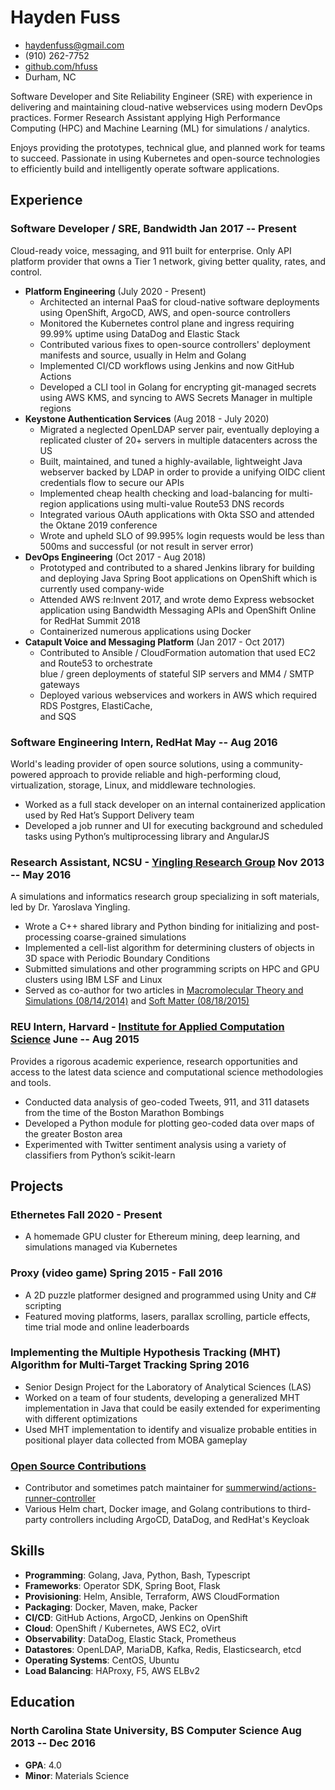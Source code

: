 <!-- The (first) h1 will be used as the <title> of the HTML page -->
# Hayden Fuss

<!-- The unordered list immediately after the h1 will be formatted on a single
line. It is intended to be used for contact details -->
- <haydenfuss@gmail.com>
- (910) 262-7752
- [github.com/hfuss](https://github.com/hfuss)
- Durham, NC

<!-- The paragraph after the h1 and ul and before the first h2 is optional. It
is intended to be used for a short summary. -->

Software Developer and Site Reliability Engineer (SRE) with experience in delivering and maintaining
cloud-native webservices using modern DevOps practices. Former Research
Assistant applying High Performance Computing (HPC) and Machine Learning (ML) for simulations / analytics.

Enjoys providing the prototypes, technical glue, and planned work for teams to succeed. Passionate in using Kubernetes and open-source technologies to efficiently build
and intelligently operate software applications.

## Experience

<!-- You have to wrap the "left" and "right" half of these headings in spans by
hand -->
### <span>Software Developer / SRE, Bandwidth</span> <span>Jan 2017 -- Present</span>

Cloud-ready voice, messaging, and 911 built for enterprise. Only API platform provider that owns a Tier 1 network, giving better quality, rates, and control.

  - **Platform Engineering** (July 2020 - Present)
    - Architected an internal PaaS for cloud-native software deployments using OpenShift, ArgoCD, 
      AWS, and open-source controllers
    - Monitored the Kubernetes control plane and ingress requiring 99.99% uptime using DataDog and 
      Elastic Stack
    - Contributed various fixes to open-source controllers' deployment manifests and source, 
      usually in Helm and Golang
    - Implemented CI/CD workflows using Jenkins and now GitHub Actions
    - Developed a CLI tool in Golang for encrypting git-managed secrets using AWS KMS, and syncing 
      to AWS Secrets Manager in multiple regions
  - **Keystone Authentication Services** (Aug 2018 - July 2020)
    - Migrated a neglected OpenLDAP server pair, eventually deploying a replicated cluster of 20+ 
      servers in multiple datacenters across the US
    - Built, maintained, and tuned a highly-available, lightweight Java webserver backed by LDAP 
      in order to provide a unifying OIDC client credentials flow to secure our APIs
    - Implemented cheap health checking and load-balancing for multi-region applications using 
      multi-value Route53 DNS records
    - Integrated various OAuth applications with Okta SSO and attended the Oktane 2019 conference
    - Wrote and upheld SLO of 99.995% login requests would be less than 500ms and successful (or 
      not result in server error)
  - **DevOps Engineering** (Oct 2017 - Aug 2018)
    - Prototyped and contributed to a shared Jenkins library for building and deploying Java Spring 
      Boot applications on OpenShift which is currently used company-wide
    - Attended AWS re:Invent 2017, and wrote demo Express websocket application using Bandwidth 
      Messaging APIs and OpenShift Online for RedHat Summit 2018
    - Containerized numerous applications using Docker
  - **Catapult Voice and Messaging Platform** (Jan 2017 - Oct 2017)
    - Contributed to Ansible / CloudFormation automation that used EC2 and Route53 to orchestrate   
      blue / green deployments of stateful SIP servers and MM4 / SMTP gateways
    - Deployed various webservices and workers in AWS which required RDS Postgres, ElastiCache,  
      and SQS 
  
### <span>Software Engineering Intern, RedHat</span> <span>May -- Aug 2016</span>

World's leading provider of open source solutions, using a community-powered approach to provide reliable and high-performing cloud, virtualization, storage, Linux, and middleware technologies.

  - Worked as a full stack developer on an internal containerized application used by Red Hat’s 
    Support Delivery team
  - Developed a job runner and UI for executing background and scheduled tasks using Python’s 
    multiprocessing library and AngularJS

### <span>Research Assistant, NCSU - [Yingling Research Group](https://www.mse.ncsu.edu/yingling/)</span> <span>Nov 2013 -- May 2016</span>

A simulations and informatics research group specializing in soft materials, led by Dr. Yaroslava Yingling.

  - Wrote a C++ shared library and Python binding for initializing and post-processing coarse-grained simulations
  - Implemented a cell-list algorithm for determining clusters of objects in 3D space with Periodic 
    Boundary Conditions
  - Submitted simulations and other programming scripts on HPC and GPU clusters using IBM LSF and 
    Linux
  - Served as co-author for two articles in [Macromolecular Theory and Simulations (08/14/2014)](http://onlinelibrary.wiley.com/doi/10.1002/mats.201400043/abstract) 
    and [Soft Matter (08/18/2015)](http://pubs.rsc.org/en/content/articlelanding/2014/sm/c5sm01742d#!divAbstract)


### <span>REU Intern, Harvard - [Institute for Applied Computation Science](https://iacs.seas.harvard.edu/)</span> <span>June -- Aug 2015</span>

Provides a rigorous academic experience, research opportunities and access to the latest data science and computational science methodologies and tools.

  - Conducted data analysis of geo-coded Tweets, 911, and 311 datasets from the time of the Boston 
    Marathon Bombings
  - Developed a Python module for plotting geo-coded data over maps of the greater Boston area
  - Experimented with Twitter sentiment analysis using a variety of classifiers from Python’s 
    scikit-learn

## Projects

### <span>Ethernetes</span> <span>Fall 2020 - Present</span>

  - A homemade GPU cluster for Ethereum mining, deep learning, and simulations managed via 
    Kubernetes

### <span>Proxy (video game)</span> <span>Spring 2015 - Fall 2016</span>

  - A 2D puzzle platformer designed and programmed using Unity and C# scripting
  - Featured moving platforms, lasers, parallax scrolling, particle effects, time trial mode and 
    online leaderboards

### <span>Implementing the Multiple Hypothesis Tracking (MHT) Algorithm for Multi-Target Tracking</span> <span>Spring 2016</span>

  - Senior Design Project for the Laboratory of Analytical Sciences (LAS)
  - Worked on a team of four students, developing a generalized MHT implementation in Java that 
    could be easily extended for experimenting with different optimizations
  - Used MHT implementation to identify and visualize probable entities in positional player data
    collected from MOBA gameplay

### <span>[Open Source Contributions](https://github.com/hfuss)</span>

  - Contributor and sometimes patch maintainer for [summerwind/actions-runner-controller](https://github.com/summerwind/actions-runner-controller)
  - Various Helm chart, Docker image, and Golang contributions to third-party controllers including 
    ArgoCD, DataDog, and RedHat's Keycloak

## Skills

  - **Programming**: Golang, Java, Python, Bash, Typescript
  - **Frameworks**: Operator SDK, Spring Boot, Flask
  - **Provisioning**: Helm, Ansible, Terraform, AWS CloudFormation
  - **Packaging**: Docker, Maven, make, Packer 
  - **CI/CD**: GitHub Actions, ArgoCD, Jenkins on OpenShift
  - **Cloud**: OpenShift / Kubernetes, AWS EC2, oVirt
  - **Observability**: DataDog, Elastic Stack, Prometheus
  - **Datastores**: OpenLDAP, MariaDB, Kafka, Redis, Elasticsearch, etcd
  - **Operating Systems**: CentOS, Ubuntu
  - **Load Balancing**: HAProxy, F5, AWS ELBv2

## Education

### <span>North Carolina State University, BS Computer Science</span> <span>Aug 2013 -- Dec 2016</span>

  - **GPA**: 4.0
  - **Minor**: Materials Science

<!-- ### <span>Florida Southern College</span> <span>Aug 2012 -- July 2013</span>

  - **GPA**: 4.0
  - Pursued BS in Math and Chemistry
  - Researched optimizing the sphericity of baseballs using the seam curvature Fourier Analysis 
    implemented in MATLAB -->

